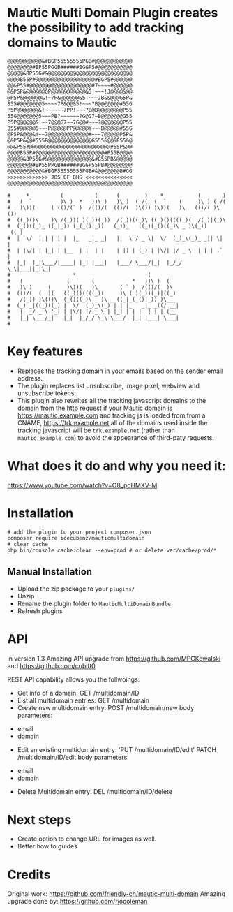 # Mautic Multi Domain Plugin creates the possibility to add tracking domains to Mautic

```shell
@@@@@@@@@@@&#BGP55555555PGB#@@@@@@@@@@@@
@@@@@@@@#BP55PGGB######BGGP5#@@@@@@@@@@@
@@@@@&BP55G#&@@@@@@@@@@@@@@@@@@@@@@@@@@@
@@@@B55P#@@@@@@@@@@@@@@@@@@@#BGP5#@@@@@@
@@&P55#@@@@@@@@@@@@@@@@@@@@#7~~~~#@@@@@@
@&P5P&@@@@@@GP@@@@@@@@@@@&5!~~~!J@@@@&@@
@P5P&@@@@@@&!~7P&@@@@@@&5!~~~JB&&@@@G5P&
B55#@@@@@@@5~~~~7P&@@&5!~~~?B@@@@@@@#55G
P5P@@@@@@@&!~~~~~~7PP!~~~?B@B@@@@@@@@P55
55G@@@@@@@5~~~PB?~~~~~~?G@G7~B@@@@@@@G55
P5P@@@@@@&!~~7@@@G7~~7G@@#~~~?@@@@@@@P55
B55#@@@@@5~~~P@@@@@PP@@@@@Y~~~B@@@@@#55G
@P5P&@@@&!~~7@@@@@@@@@@@@@#~~~7@@@@@P5P&
@&P5P&@@#555B@@@@@@@@@@@@@@G555&@@&P55&@
@@&P55#@@@@@@@@@@@@@@@@@@@@@@@@@@#55P&@@
@@@@B55P#@@@@@@@@@@@@@@@@@@@@@@#P55B@@@@
@@@@@&BP55G#&@@@@@@@@@@@@@@&#G55PB&@@@@@
@@@@@@@@#BP55PPGB######BGGP55PB#@@@@@@@@
@@@@@@@@@@@&#BGP55555555PGB#&@@@@@@@B#GG
>>>>>>>>>>>>> JOS OF BHS <<<<<<<<<<<<<<<
@@@@@@@@@@@@@@@@@@@@@@@@@@@@@@@@@@@@@@@@

#     *          (          (      (        )    *           (       )  
#   (  `         )\ )  *   ))\ )   )\ )  ( /(  (  `    (     )\ ) ( /(  
#   )\))(     ( (()/(` )  /(()/(  (()/(  )\()) )\))(   )\   (()/( )\()) 
#  ((_)()\    )\ /(_))( )(_))(_))  /(_))((_)\ ((_)()((((_)(  /(_)|(_)\  
#  (_()((_)_ ((_|_)) (_(_()|_))   (_))_   ((_)(_()((_)\ _ )\(_))  _((_) 
#  |  \/  | | | | |  |_   _|_ _|   |   \ / _ \|  \/  (_)_\(_)_ _|| \| | 
#  | |\/| | |_| | |__  | |  | |    | |) | (_) | |\/| |/ _ \  | | | .` | 
#  |_|  |_|\___/|____| |_| |___|   |___/ \___/|_|  |_/_/ \_\|___||_|\_| 
#                    *                       (                          
#   (              (  `    (            *   ))\ )  (                    
#   )\ )     (     )\))(   )\       ( ` )  /(()/(  )\                   
#  (()/(  (  )(   ((_)()((((_)(     )\ ( )(_))(_)|((_)                  
#   /(_)) )\(()\  (_()((_)\ _ )\ _ ((_|_(_()|_)) )\___                  
#  (_) _|((_)((_) |  \/  (_)_\(_) | | |_   _|_ _((/ __|                 
#   |  _/ _ \ '_| | |\/| |/ _ \ | |_| | | |  | | | (__                  
#   |_| \___/_|   |_|  |_/_/ \_\ \___/  |_| |___| \___|                 
#                                                                       

```

# Key features

- Replaces the tracking domain in your emails based on the sender email address.
- The plugin replaces list unsubscribe, image pixel, webview and unsubscribe tokens.
- This plugin also rewrites all the tracking javascript domains to the domain from the http request
if your Mautic domain is https://mautic.example.com and tracking js is loaded from from a CNAME, https://trk.example.net all of the domains used inside the tracking javascript will be `trk.example.net` (rather than `mautic.example.com`) to avoid the appearance of third-paty requests.

# What does it do and why you need it:
https://www.youtube.com/watch?v=O8_pcHMXV-M


# Installation

```shell
# add the plugin to your project composer.json
composer require icecubenz/mauticmultidomain
# clear cache
php bin/console cache:clear --env=prod # or delete var/cache/prod/*
```

## Manual Installation

* Upload the zip package to your `plugins/`
* Unzip
* Rename the plugin folder to `MauticMultiDomainBundle`
* Refresh plugins

# API
in version 1.3 Amazing API upgrade from
https://github.com/MPCKowalski and https://github.com/cubitt0

REST API capability allows you the follwoings:

- Get info of a domain:
GET /multidomain/ID
- List all multidomain entries:
GET /multidomain
- Create new multidomain entry:
POST /multidomain/new
body parameters:
* email
* domain
- Edit an existing multidomain entry:
'PUT /multidomain/ID/edit'
PATCH /multidomain/ID/edit
body parameters:
* email
* domain
- Delete Multidomain entry:
DEL /multidomain/ID/delete

# Next steps

- Create option to change URL for images as well.
- Better how to guides

# Credits

Original work: https://github.com/friendly-ch/mautic-multi-domain
Amazing upgrade done by: https://github.com/rjocoleman
